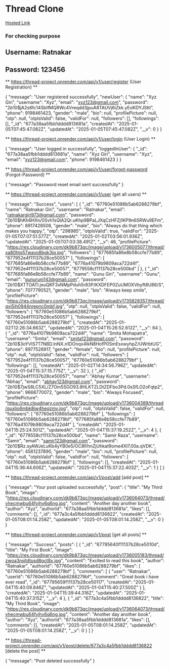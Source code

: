 # Thread Clone
[Hosted Link](https://thread-project-1.onrender.com)

### For checking purpose

## Username: Ratnakar
## Password: 123456


** https://thread-project.onrender.com/api/v1/user/register  (User Registration) **

{
    "message": "User registered successfully",
    "newUser": {
        "name": "Xyz Giri",
        "username": "Xyz",
        "email": "xyz123@gmail.com",
        "password": "$2b$10$jA2s6fc14SbIfMQRWc4Vreqdd3jpuA8TAUVj6iZkk.yEoKDYJStti",
        "phone": 9198461423,
        "gender": "male",
        "bio": null,
        "profilePicture": null,
        "otp": null,
        "otpIsValid": false,
        "validFor": null,
        "followers": [],
        "followings": [],
        "_id": "677a38aa5fbb1dddd813681a",
        "createdAt": "2025-01-05T07:45:47.082Z",
        "updatedAt": "2025-01-05T07:45:47.082Z",
        "__v": 0
    }
}

** https://thread-project.onrender.com/api/v1/user/login  (User Login) **

{
    "message": "User logged in successfully",
    "loggedInUser": {
        "_id": "677a38aa5fbb1dddd813681a",
        "name": "Xyz Giri",
        "username": "Xyz",
        "email": "xyz123@gmail.com",
        "phone": 9198461423
    }
}

** https://thread-project.onrender.com/api/v1/user/forgot-password (Forgot-Password) **

{
    "message": "Password reset email sent successfully"
}

** https://thread-project.onrender.com/api/v1/user (get all users) **

{
    "message": "Success",
    "users": [
        {
            "_id": "67760e51086b5ab6288279bf",
            "name": "Ratnakar Giri",
            "username": "Ratnakar",
            "email": "ratnakargiri973@gmail.com",
            "password": "$2b$10$hKh6HXn/0Svh1sQIA2Qr.uKhp9BPaLJXqCzHFZj1KP9n6SRWu9EFm",
            "phone": 8917428508,
            "gender": "male",
            "bio": "Always do that thing which makes you happy.",
            "otp": "298985",
            "otpIsValid": true,
            "validFor": "2025-01-05T07:07:51.577Z",
            "createdAt": "2025-01-02T03:56:01.936Z",
            "updatedAt": "2025-01-05T07:03:38.491Z",
            "__v": 46,
            "profilePicture": "https://res.cloudinary.com/dk9b873qc/image/upload/v1736005077/thread/xa80htq57wavo8bgk3jq.jpg",
            "followers": [
                "677685fa86e8b58ccfe77b89",
                "677952e4f11137b28ce50057"
            ],
            "followings": [
                "677685fa86e8b58ccfe77b89",
                "6776a41079b9809aca722d4f",
                "677952e4f11137b28ce50057",
                "6779558cf11137b28ce500bd"
            ]
        },
        {
            "_id": "677685fa86e8b58ccfe77b89",
            "name": "Gunu Giri",
            "username": "Gunu",
            "email": "gunuruni143@gmail.com",
            "password": "$2b$10$XTTOATl.jeuQKF3xNMpPduh5r83P/KXDFEP0ZuUMOXVbyft8U86/S",
            "phone": 7077790521,
            "gender": "male",
            "bio": "Always keep smile",
            "profilePicture": "https://res.cloudinary.com/dk9b873qc/image/upload/v1735828357/thread/qvi5ih0944nrepnc0mbf.jpg",
            "otp": null,
            "otpIsValid": false,
            "validFor": null,
            "followers": [
                "67760e51086b5ab6288279bf",
                "677952e4f11137b28ce50057"
            ],
            "followings": [
                "67760e51086b5ab6288279bf"
            ],
            "createdAt": "2025-01-02T12:26:34.663Z",
            "updatedAt": "2025-01-04T15:26:52.612Z",
            "__v": 64
        },
        {
            "_id": "6776a41079b9809aca722d4f",
            "name": "Smita Mohapatra",
            "username": "Smita",
            "email": "smita123@gmail.com",
            "password": "$2b$10$3oYVIS7T7NBD.lnNX.n1DOnqx4IkN8HofP0SmEsxwyhpZ/UWrbtUG",
            "phone": 8977526917,
            "gender": "female",
            "bio": null,
            "profilePicture": null,
            "otp": null,
            "otpIsValid": false,
            "validFor": null,
            "followers": [
                "677952e4f11137b28ce50057",
                "67760e51086b5ab6288279bf"
            ],
            "followings": [],
            "createdAt": "2025-01-02T14:34:56.796Z",
            "updatedAt": "2025-01-04T15:37:15.775Z",
            "__v": 32
        },
        {
            "_id": "677952e4f11137b28ce50057",
            "name": "Abhay Kumar",
            "username": "Abhay",
            "email": "abhay123@gmail.com",
            "password": "$2b$10$7jwS8LC5XL/Z7Om5SGO93.8HLKTZLDtZDFbo3Pd.0sSfLO2oFqtp2",
            "phone": 9668770072,
            "gender": "male",
            "bio": "Always Focused",
            "profilePicture": "https://res.cloudinary.com/dk9b873qc/image/upload/v1736004389/thread/quxlio6mbk8iw4heqzmv.jpg",
            "otp": null,
            "otpIsValid": false,
            "validFor": null,
            "followers": [
                "67760e51086b5ab6288279bf"
            ],
            "followings": [
                "67760e51086b5ab6288279bf",
                "677685fa86e8b58ccfe77b89",
                "6776a41079b9809aca722d4f"
            ],
            "createdAt": "2025-01-04T15:25:24.501Z",
            "updatedAt": "2025-01-04T15:37:19.252Z",
            "__v": 4
        },
        {
            "_id": "6779558cf11137b28ce500bd",
            "name": "Samir Raza",
            "username": "Samir",
            "email": "samir123@gmail.com",
            "password": "$2b$10$Rz.syAWJeLuKb4yYB0e5/OC8f/hnZjUhkat9ome4Xl7.00a.qVDK.",
            "phone": 4561237890,
            "gender": "male",
            "bio": null,
            "profilePicture": null,
            "otp": null,
            "otpIsValid": false,
            "validFor": null,
            "followers": [
                "67760e51086b5ab6288279bf"
            ],
            "followings": [],
            "createdAt": "2025-01-04T15:36:44.606Z",
            "updatedAt": "2025-01-04T15:37:22.403Z",
            "__v": 1
        }
    ]
}


** https://thread-project.onrender.com/api/v1/post/add [add post] **

{
    "message": "Your post uploaded successfully",
    "post": {
        "title": "My Third Book",
        "image": "https://res.cloudinary.com/dk9b873qc/image/upload/v1736064073/thread/vhecmwbu64fyihv6q6ng.jpg",
        "content": "Another day another book",
        "author": "Xyz",
        "authorId": "677a38aa5fbb1dddd813681a",
        "likes": [],
        "comments": [],
        "_id": "677a3c4a5fbb1dddd8136822",
        "createdAt": "2025-01-05T08:01:14.258Z",
        "updatedAt": "2025-01-05T08:01:14.258Z",
        "__v": 0
    }
}



** https://thread-project.onrender.com/api/v1/post [get all posts] **

{
    "message": "Success",
    "posts": [
        {
            "_id": "67795640f11137b28ce5010d",
            "title": "My First Book",
            "image": "https://res.cloudinary.com/dk9b873qc/image/upload/v1736005183/thread/zwoa3nsjtdtusd8oct8x.jpg",
            "content": "Excited to read this book",
            "author": "Ratnakar",
            "authorId": "67760e51086b5ab6288279bf",
            "likes": [
                "67760e51086b5ab6288279bf"
            ],
            "comments": [
                {
                    "user": "Ratnakar",
                    "userId": "67760e51086b5ab6288279bf",
                    "comment": "Great book i have ever read",
                    "_id": "67795659f11137b28ce50117",
                    "createdAt": "2025-01-04T15:40:09.846Z",
                    "updatedAt": "2025-01-04T15:40:27.500Z"
                }
            ],
            "createdAt": "2025-01-04T15:39:44.316Z",
            "updatedAt": "2025-01-04T15:40:37.315Z",
            "__v": 4
        },
        {
            "_id": "677a3c4a5fbb1dddd8136822",
            "title": "My Third Book",
            "image": "https://res.cloudinary.com/dk9b873qc/image/upload/v1736064073/thread/vhecmwbu64fyihv6q6ng.jpg",
            "content": "Another day another book",
            "author": "Xyz",
            "authorId": "677a38aa5fbb1dddd813681a",
            "likes": [],
            "comments": [],
            "createdAt": "2025-01-05T08:01:14.258Z",
            "updatedAt": "2025-01-05T08:01:14.258Z",
            "__v": 0
        }
    ]
}


** https://thread-project.onrender.com/api/v1/post/delete/677a3c4a5fbb1dddd8136822 [delete the post] **

{
    "message": "Post deleted successfully"
}
